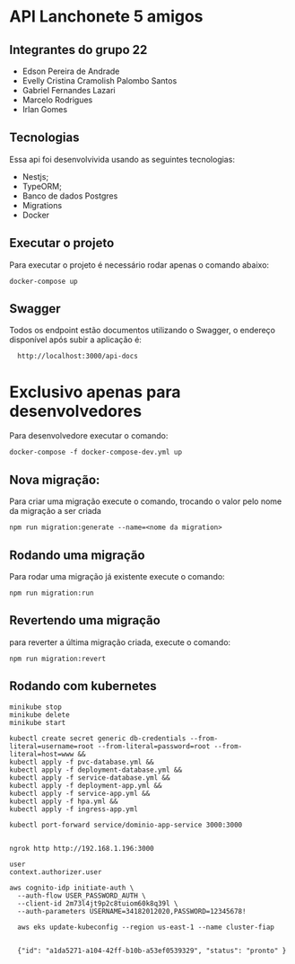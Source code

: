 # API Lanchonete 5 amigos

## Integrantes do grupo 22 
- Edson Pereira de Andrade
- Evelly Cristina Cramolish Palombo Santos 
- Gabriel Fernandes Lazari 
- Marcelo Rodrigues
- Irlan Gomes

## Tecnologias
Essa api foi desenvolvivida usando as seguintes tecnologias:
 - Nestjs;
 - TypeORM;
 - Banco de dados Postgres
 - Migrations
 - Docker


## Executar o projeto
Para executar o projeto é necessário rodar apenas o comando abaixo:

```
docker-compose up
```

## Swagger

Todos os endpoint estão documentos utilizando o Swagger, o endereço disponível após subir a aplicação é:

```
  http://localhost:3000/api-docs
```

# Exclusivo apenas para desenvolvedores
Para desenvolvedore executar o comando:

```
docker-compose -f docker-compose-dev.yml up
```

## Nova migração:
Para criar uma migração execute o comando, trocando o valor <nome da migration> pelo nome da migração a ser criada

```
npm run migration:generate --name=<nome da migration>
```

## Rodando uma migração
Para rodar uma migração já existente execute o comando:
```
npm run migration:run
```

## Revertendo uma migração
para reverter a última migração criada, execute o comando:
```
npm run migration:revert
```


## Rodando com kubernetes
```
minikube stop
minikube delete
minikube start

kubectl create secret generic db-credentials --from-literal=username=root --from-literal=password=root --from-literal=host=www &&
kubectl apply -f pvc-database.yml &&
kubectl apply -f deployment-database.yml &&
kubectl apply -f service-database.yml &&
kubectl apply -f deployment-app.yml &&
kubectl apply -f service-app.yml &&
kubectl apply -f hpa.yml &&
kubectl apply -f ingress-app.yml

kubectl port-forward service/dominio-app-service 3000:3000
```
```

ngrok http http://192.168.1.196:3000

user
context.authorizer.user

aws cognito-idp initiate-auth \
  --auth-flow USER_PASSWORD_AUTH \
  --client-id 2m73l4jt9p2c8tuiom60k8q39l \
  --auth-parameters USERNAME=34182012020,PASSWORD=12345678!

  aws eks update-kubeconfig --region us-east-1 --name cluster-fiap


  {"id": "a1da5271-a104-42ff-b10b-a53ef0539329", "status": "pronto" }